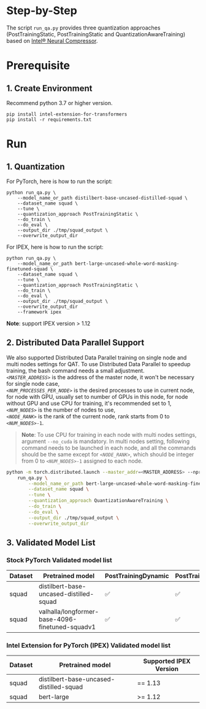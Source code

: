 Step-by-Step​
============
The script `run_qa.py` provides three quantization approaches (PostTrainingStatic, PostTrainingStatic and QuantizationAwareTraining) based on [Intel® Neural Compressor](https://github.com/intel/neural-compressor).

# Prerequisite​
## 1. Create Environment​
Recommend python 3.7 or higher version.
```shell
pip install intel-extension-for-transformers
pip install -r requirements.txt
```

# Run
## 1. Quantization

For PyTorch, here is how to run the script:

```
python run_qa.py \
    --model_name_or_path distilbert-base-uncased-distilled-squad \
    --dataset_name squad \
    --tune \
    --quantization_approach PostTrainingStatic \
    --do_train \
    --do_eval \
    --output_dir ./tmp/squad_output \
    --overwrite_output_dir
```

For IPEX, here is how to run the script:

```
python run_qa.py \
    --model_name_or_path bert-large-uncased-whole-word-masking-finetuned-squad \
    --dataset_name squad \
    --tune \
    --quantization_approach PostTrainingStatic \
    --do_train \
    --do_eval \
    --output_dir ./tmp/squad_output \
    --overwrite_output_dir
    --framework ipex
```
**Note**: support IPEX version > 1.12

## 2. Distributed Data Parallel Support

We also supported Distributed Data Parallel training on single node and multi nodes settings for QAT. To use Distributed Data Parallel to speedup training, the bash command needs a small adjustment.
<br>
*`<MASTER_ADDRESS>`* is the address of the master node, it won't be necessary for single node case,
<br>
*`<NUM_PROCESSES_PER_NODE>`* is the desired processes to use in current node, for node with GPU, usually set to number of GPUs in this node, for node without GPU and use CPU for training, it's recommended set to 1,
<br>
*`<NUM_NODES>`* is the number of nodes to use,
<br>
*`<NODE_RANK>`* is the rank of the current node, rank starts from 0 to *`<NUM_NODES>`*`-1`.
<br>

 >**Note**: To use CPU for training in each node with multi nodes settings, argument `--no_cuda` is mandatory. In multi nodes setting, following command needs to be launched in each node, and all the commands should be the same except for *`<NODE_RANK>`*, which should be integer from 0 to *`<NUM_NODES>`*`-1` assigned to each node.
```bash
python -m torch.distributed.launch --master_addr=<MASTER_ADDRESS> --nproc_per_node=<NUM_PROCESSES_PER_NODE> --nnodes=<NUM_NODES> --node_rank=<NODE_RANK> \
    run_qa.py \
        --model_name_or_path bert-large-uncased-whole-word-masking-finetuned-squad \
        --dataset_name squad \
        --tune \
        --quantization_approach QuantizationAwareTraining \
        --do_train \
        --do_eval \
        --output_dir ./tmp/squad_output \
        --overwrite_output_dir
```

## 3. Validated Model List
###  Stock PyTorch Validated model list

|Dataset|Pretrained model|PostTrainingDynamic | PostTrainingStatic | QuantizationAwareTraining 
|---|------------------------------------|---|---|---
|squad|distilbert-base-uncased-distilled-squad| ✅| ✅| ✅
|squad|valhalla/longformer-base-4096-finetuned-squadv1| ✅| ✅| N/A
###  Intel Extension for PyTorch (IPEX) Validated model list
|Dataset|Pretrained model|Supported IPEX Version 
|---|------------------------------------|---
|squad|distilbert-base-uncased-distilled-squad| == 1.13
|squad|bert-large| >= 1.12